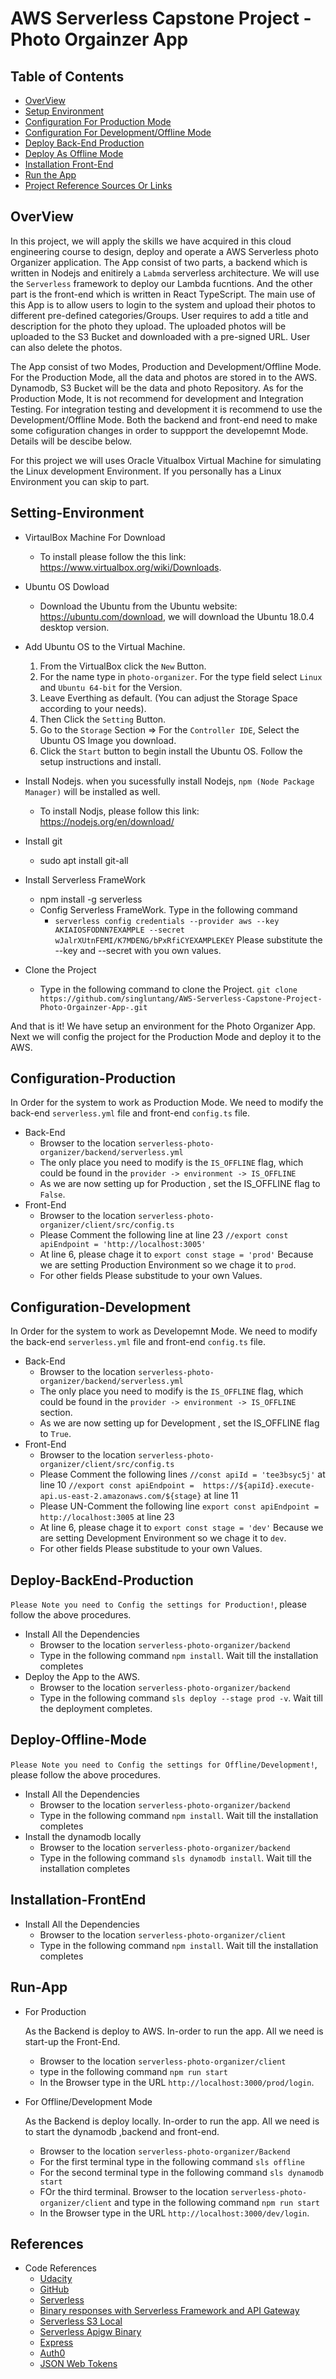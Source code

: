 # AWS Serverless Capstone Project - Photo Orgainzer App

## Table of Contents

* [OverView](#OverView)
* [Setup Environment](#Setting-Environment)
* [Configuration For Production Mode](#Configuration-Production)
* [Configuration For Development/Offline Mode](#Configuration-Development)
* [Deploy Back-End Production](#Deploy-BackEnd-Production)
* [Deploy As Offline Mode](#Deploy-As-Offline-Mode)
* [Installation Front-End](#Installation-FrontEnd)
* [Run the App](#Run-App)
* [Project Reference Sources Or Links](#references)

## OverView

In this project, we will apply the skills we have acquired in this cloud engineering course to design, deploy and operate a AWS Serverless photo Organizer application. The App consist of two parts, a backend which is written in Nodejs and enitirely a `Labmda` serverless architecture. We will use the `Serverless` framework to deploy our Lambda fucntions. And the other part is the front-end which is written in React TypeScript. The main use of this App is to allow users to login to the system and upload their photos to different pre-defined categories/Groups. User requires to add a title and description for the photo they upload. The uploaded photos will be uploaded to the S3 Bucket and downloaded with a pre-signed URL. User can also delete the photos.

The App consist of two Modes, Production and Development/Offline Mode. For the Production Mode, all the data and photos are stored in to the AWS. Dynamodb, S3 Bucket will be the data and photo Repository. As for the Production Mode, It is not recommend for development and Integration Testing. For integration testing and development it is recommend to use the Development/Offline Mode. Both the backend and front-end need to make some cofiguration changes in order to suppport the developemnt Mode. Details will be descibe below.

For this project we will uses Oracle Vitualbox Virtual Machine for simulating the Linux development Environment. If you personally has a Linux Environment you can skip to part. 

## Setting-Environment

 * VirtaulBox Machine For Download
    * To install please follow the this link: https://www.virtualbox.org/wiki/Downloads. 

 * Ubuntu OS Dowload
    * Download the Ubuntu from the Ubuntu website: https://ubuntu.com/download, we will download the Ubuntu 18.0.4 desktop version.

 * Add Ubuntu OS to the Virtual Machine.
    1. From the VirtualBox click the `New` Button.
    2. For the name type in `photo-organizer`. For the type field select `Linux` and `Ubuntu 64-bit` for the Version.
    3. Leave Everthing as default. (You can adjust the Storage Space according to your needs).
    4. Then Click the `Setting` Button.
    5. Go to the `Storage` Section => For the `Controller IDE`, Select the Ubuntu OS Image you download.
    6.  Click the `Start` button to begin install the Ubuntu OS. Follow the setup instructions and install.

* Install Nodejs. 
    when you sucessfully install Nodejs, `npm (Node Package Manager)` will be installed as well.
    * To install Nodjs, please follow this link: https://nodejs.org/en/download/

* Install git 
    * sudo apt install git-all

* Install Serverless FrameWork 
    * npm install -g serverless
    * Config Serverless FrameWork. Type in the following command 
        * `serverless config credentials --provider aws --key AKIAIOSFODNN7EXAMPLE --secret wJalrXUtnFEMI/K7MDENG/bPxRfiCYEXAMPLEKEY`
          Please substitute the --key and --secret with you own values.

* Clone the Project
    * Type in the following command to clone the Project.
      `git clone https://github.com/singluntang/AWS-Serverless-Capstone-Project-Photo-Orgainzer-App-.git`  

And that is it! We have setup an environment for the Photo Organizer App. Next we will config the project for the Production Mode and deploy it to the AWS.


## Configuration-Production

In Order for the system to work as Production Mode. We need to modify the back-end `serverless.yml` file and front-end `config.ts` file.

*  Back-End
    * Browser to the location `serverless-photo-organizer/backend/serverless.yml`
    * The only place you need to modify is the `IS_OFFLINE` flag, which could be found in the `provider -> environment -> IS_OFFLINE`
    * As we are now setting up for Production , set the IS_OFFLINE flag to `False`.
*  Front-End
    * Browser to the location `serverless-photo-organizer/client/src/config.ts`
    * Please Comment the following line at line 23
      `//export const apiEndpoint = 'http://localhost:3005'`
    * At line 6, please chage it to 
      `export const stage = 'prod'`
      Because we are setting Production Environment so we chage it to `prod`.
    * For other fields Please substitude to your own Values.


## Configuration-Development

In Order for the system to work as Developemnt Mode. We need to modify the back-end `serverless.yml` file and front-end `config.ts` file.

*  Back-End
    * Browser to the location `serverless-photo-organizer/backend/serverless.yml`
    * The only place you need to modify is the `IS_OFFLINE` flag, which could be found in the `provider -> environment -> IS_OFFLINE` section.
    * As we are now setting up for Development , set the IS_OFFLINE flag to `True`.
*  Front-End
    * Browser to the location `serverless-photo-organizer/client/src/config.ts`
    * Please Comment the following lines
      `//const apiId = 'tee3bsyc5j'` at line 10
      `//export const apiEndpoint =  https://${apiId}.execute-api.us-east-2.amazonaws.com/${stage}` at line 11
    * Please UN-Comment the following line
      `export const apiEndpoint = http://localhost:3005` at line 23
    * At line 6, please chage it to 
      `export const stage = 'dev'`
      Because we are setting Development Environment so we chage it to `dev`.
    * For other fields Please substitude to your own Values.

## Deploy-BackEnd-Production

`Please Note you need to Config the settings for Production!`, please follow the above procedures.

*  Install All the Dependencies
    * Browser to the location `serverless-photo-organizer/backend`
    * Type in the following command `npm install`. Wait till the installation completes
*  Deploy the App to the AWS.
    * Browser to the location `serverless-photo-organizer/backend`
    * Type in the following command `sls deploy --stage prod -v`. Wait till the deployment completes.

## Deploy-Offline-Mode

`Please Note you need to Config the settings for Offline/Development!`, please follow the above procedures.

*  Install All the Dependencies
    * Browser to the location `serverless-photo-organizer/backend`
    * Type in the following command `npm install`. Wait till the installation completes
*  Install the dynamodb locally
    * Browser to the location `serverless-photo-organizer/backend`
    * Type in the following command `sls dynamodb install`. Wait till the installation completes   

## Installation-FrontEnd

*  Install All the Dependencies
    * Browser to the location `serverless-photo-organizer/client`
    * Type in the following command `npm install`. Wait till the installation completes


## Run-App

*  For Production 

   As the Backend is deploy to AWS. In-order to run the app. All we need is start-up the Front-End.
    * Browser to the location `serverless-photo-organizer/client`
    * type in the following command `npm run start` 
    * In the Browser type in the URL `http://localhost:3000/prod/login`.

*  For Offline/Development Mode 

   As the Backend is deploy locally. In-order to run the app. All we need is to start the dynamodb ,backend and front-end.
    * Browser to the location `serverless-photo-organizer/Backend`
    * For the first terminal type in the following command `sls offline` 
    * For the second terminal type in the following command `sls dynamodb start` 
    * FOr the third terminal. Browser to the location `serverless-photo-organizer/client` and type in the following command `npm run start` 
    * In the Browser type in the URL `http://localhost:3000/dev/login`.

## References

* Code References
    * [Udacity](https://www.udacity.com/)
    * [GitHub](https://github.com/)
    * [Serverless](https://serverless.com/)
    * [Binary responses with Serverless Framework and API Gateway](https://medium.com/nextfaze/binary-responses-with-serverless-framework-and-api-gateway-5fde91376b76)
    * [Serverless S3 Local](https://www.npmjs.com/package/serverless-s3-local)
    * [Serverless Apigw Binary](https://serverless.com/plugins/serverless-apigw-binary/)
    * [Express](https://expressjs.com/)
    * [Auth0](https://auth0.com/)
    * [JSON Web Tokens](https://jwt.io/)
